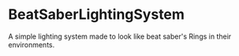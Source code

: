 # BeatSaberLightingSystem
A simple lighting system made to look like beat saber's Rings in their environments.
